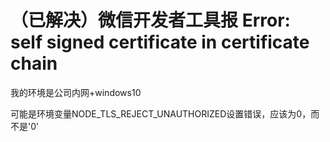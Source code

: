 # （已解决）微信开发者工具报 Error: self signed certificate in certificate chain

我的环境是公司内网+windows10

可能是环境变量NODE_TLS_REJECT_UNAUTHORIZED设置错误，应该为0，而不是'0'

